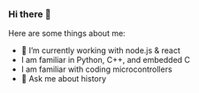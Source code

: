 ### Hi there 👋

Here are some things about me:

- 🌱 I’m currently working with node.js & react
- I am familiar in Python, C++, and embedded C
- I am familiar with coding microcontrollers
- 💬 Ask me about history

